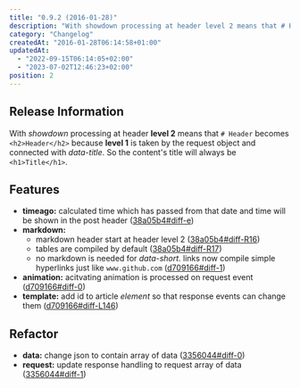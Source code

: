 ```yaml
---
title: "0.9.2 (2016-01-28)"
description: "With showdown processing at header level 2 means that # Header becomes h2-Header because level 1 is taken by the request..."
category: "Changelog"
createdAt: "2016-01-28T06:14:58+01:00"
updatedAt:
  - "2022-09-15T06:14:05+02:00"
  - "2023-07-02T12:46:23+02:00"
position: 2
---
```


## Release Information
With _showdown_ processing at header **level 2** means that `# Header` becomes `<h2>Header</h2>` because **level 1** is taken by the request object and connected with _data-title_. So the content's title will always be `<h1>Title</h1>`.

## Features
* **timeago:** calculated time which has passed from that date and time will be shown in the post header ([38a05b4#diff-e])
* **markdown:**
  - markdown header start at header level 2 ([38a05b4#diff-R16])
  - tables are compiled by default ([38a05b4#diff-R17])
  - no markdown is needed for _data-short_. links now compile simple hyperlinks just like `www.github.com` ([d709166#diff-1])
* **animation:** acitvating animation is processed on request event ([d709166#diff-0])
* **template:** add id to article _element_ so that response events can change them ([d709166#diff-L146])

## Refactor
* **data:** change json to contain array of data ([3356044#diff-0])
* **request:** update response handling to request array of data ([3356044#diff-1])

[3356044#diff-0]: https://github.com/MrIsaacs/manic/commit/3356044cfac545a7c80a5de9e0caa8179b37705e#diff-0
[3356044#diff-1]: https://github.com/MrIsaacs/manic/commit/3356044cfac545a7c80a5de9e0caa8179b37705e#diff-1
[b2cdb58]: https://github.com/MrIsaacs/manic/commit/b2cdb58e47fa7510543d477a70dca16848e1d182
[38a05b4]: https://github.com/MrIsaacs/manic/commit/38a05b4c0a8d60f9235ee3f66a0dd657e73c3568
[38a05b4#diff-e]: https://github.com/MrIsaacs/manic/commit/38a05b4c0a8d60f9235ee3f66a0dd657e73c3568#diff-eacf331f0ffc35d4b482f1d15a887d3bR40
[38a05b4#diff-R17]: https://github.com/MrIsaacs/manic/commit/38a05b4c0a8d60f9235ee3f66a0dd657e73c3568#diff-07ce1901396d8744a04f2a16ad702e97R17
[38a05b4#diff-R16]: https://github.com/MrIsaacs/manic/commit/38a05b4c0a8d60f9235ee3f66a0dd657e73c3568#diff-07ce1901396d8744a04f2a16ad702e97R16
[d709166#diff-0]: https://github.com/MrIsaacs/manic/commit/d70916614c7ecf373e2ba0959da807b035a9e48b#diff-0
[d709166#diff-L146]: https://github.com/MrIsaacs/manic/commit/d70916614c7ecf373e2ba0959da807b035a9e48b#diff-eacf331f0ffc35d4b482f1d15a887d3bL146
[d709166#diff-1]: https://github.com/MrIsaacs/manic/commit/d70916614c7ecf373e2ba0959da807b035a9e48b#diff-1
